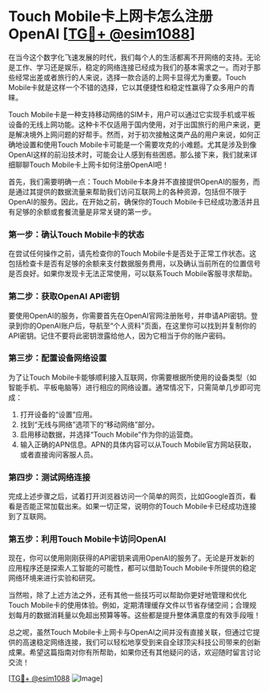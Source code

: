 # Touch Mobile卡上网卡怎么注册OpenAI [[TG💪+ @esim1088](https://t.me/s/esim1088)]

在当今这个数字化飞速发展的时代，我们每个人的生活都离不开网络的支持。无论是工作、学习还是娱乐，稳定的网络连接已经成为我们的基本需求之一。而对于那些经常出差或者旅行的人来说，选择一款合适的上网卡显得尤为重要。Touch Mobile卡就是这样一个不错的选择，它以其便捷性和稳定性赢得了众多用户的青睐。

Touch Mobile卡是一种支持移动网络的SIM卡，用户可以通过它实现手机或平板设备的无线上网功能。这种卡不仅适用于国内使用，对于出国旅行的用户来说，更是解决境外上网问题的好帮手。然而，对于初次接触这类产品的用户来说，如何正确地设置和使用Touch Mobile卡可能是一个需要攻克的小难题。尤其是涉及到像OpenAI这样的前沿技术时，可能会让人感到有些困惑。那么接下来，我们就来详细聊聊Touch Mobile卡上网卡如何注册OpenAI吧！

首先，我们需要明确一点：Touch Mobile卡本身并不直接提供OpenAI的服务，而是通过其提供的数据流量来帮助我们访问互联网上的各种资源，包括但不限于OpenAI的服务。因此，在开始之前，确保你的Touch Mobile卡已经成功激活并且有足够的余额或套餐流量是非常关键的第一步。

### 第一步：确认Touch Mobile卡的状态

在尝试任何操作之前，请先检查你的Touch Mobile卡是否处于正常工作状态。这包括检查卡是否有足够的余额来支付数据服务费用，以及确认当前所在的位置信号是否良好。如果你发现卡无法正常使用，可以联系Touch Mobile客服寻求帮助。

### 第二步：获取OpenAI API密钥

要使用OpenAI的服务，你需要首先在OpenAI官网注册账号，并申请API密钥。登录到你的OpenAI账户后，导航至“个人资料”页面，在这里你可以找到并复制你的API密钥。记住不要将此密钥泄露给他人，因为它相当于你的账户密码。

### 第三步：配置设备网络设置

为了让Touch Mobile卡能够顺利接入互联网，你需要根据所使用的设备类型（如智能手机、平板电脑等）进行相应的网络设置。通常情况下，只需简单几步即可完成：

1. 打开设备的“设置”应用。
2. 找到“无线与网络”选项下的“移动网络”部分。
3. 启用移动数据，并选择“Touch Mobile”作为你的运营商。
4. 输入正确的APN信息。APN的具体内容可以从Touch Mobile官方网站获取，或者直接询问客服人员。

### 第四步：测试网络连接

完成上述步骤之后，试着打开浏览器访问一个简单的网页，比如Google首页，看看是否能正常加载出来。如果一切正常，说明你的Touch Mobile卡已经成功连接到了互联网。

### 第五步：利用Touch Mobile卡访问OpenAI

现在，你可以使用刚刚获得的API密钥来调用OpenAI的服务了。无论是开发新的应用程序还是探索人工智能的可能性，都可以借助Touch Mobile卡所提供的稳定网络环境来进行实验和研究。

当然啦，除了上述方法之外，还有其他一些技巧可以帮助你更好地管理和优化Touch Mobile卡的使用体验。例如，定期清理缓存文件以节省存储空间；合理规划每月的数据消耗量以免超出预算等等。这些都是提升整体满意度的有效手段哦！

总之呢，虽然Touch Mobile卡上网卡与OpenAI之间并没有直接关联，但通过它提供的高速稳定网络连接，我们可以轻松地享受到来自全球顶尖科技公司带来的创新成果。希望这篇指南对你有所帮助，如果你还有其他疑问的话，欢迎随时留言讨论交流！

[[TG💪+ @esim1088](https://t.me/s/esim1088) ![Image](https://i.postimg.cc/4NQfJmqS/Snipaste-2025-05-13-00-14-12.png)]